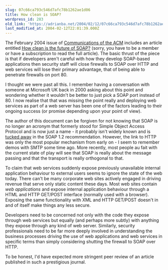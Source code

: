 ```yaml
---
slug: 07c66ca793c546d7afc78b1262ae1d06
title: How clean is SOAP?
wordpress_id: 283
old_link: 'https://adrianba.net/2004/02/12/07c66ca793c546d7afc78b1262ae1d06/'
last_modified_at: 2004-02-12T22:01:39.000Z
---
```


The February 2004 issue of
[Communications of the ACM](http://www.acm.org/cacm/)
includes an article entitled
[How
clean is the future of SOAP?](http://portal.acm.org/citation.cfm?id=966389.966392) (sorry, you have to be a member or
have a subscription to read the full article). The basic thrust of
the piece is that if developers aren't careful with how they
develop SOAP-based applications then security staff will close
firewalls to SOAP over HTTP and web services will lose their
primary advantage, that of being able to penetrate firewalls on
port 80.

I thought we were past all this. I remember having a
conversation with someone at Microsoft UK back in 2000 asking about
this point and wondering whether it wouldn't be better to just pick
a SOAP port instead of 80. I now realise that that was missing the
point really and deploying web services as part of a web server has
been one of the factors leading to their ongoing success (or
promise depending upon your point of view).

The author of this document can be forgiven for not knowing that
SOAP is no longer an acronym that formerly stood for Simple Object
Access Protocol and is now just a name - it probably isn't widely
known and is
[
tucked away](http://www.w3.org/TR/2003/REC-soap12-part2-20030624/#intro) in the SOAP 1.2 recommendation. However, the link
to HTTP was only the most popular mechanism from early on - I seem
to remember demos with SMTP some time ago. More recently, most
people au fait with the current state of play will see that SOAP is
really about the message passing and that the transport is really
orthogonal to that.

To claim that web services suddenly expose previously
unavailable internal application behaviour to external users seems
to ignore the state of the web today. There can't be many corporate
web sites actively engaged in driving revenue that serve only
static content these days. Most web sites contain _web
applications_ and expose internal application behaviour through
a HTML and HTTP GET/POST interface (normally used with a browser).
Exposing the same functionality with XML and HTTP GET/POST doesn't
in and of itself make things any less secure.

Developers need to be concerned not only with the code they
expose through web services but equally (and perhaps more subtly)
with anything they expose through any kind of web server.
Similarly, security professionals need to be far more deeply
involved in understanding the business processes driving the use of
web applications and web services in specific terms than simply
considering shutting the firewall to SOAP over HTTP.

To be honest, I'd have expected more stringent peer review of an
article published in such a prestigious journal.
